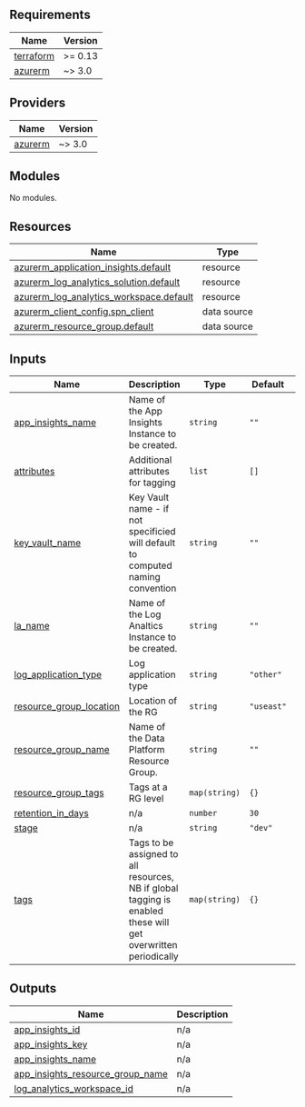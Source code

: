 ## Requirements

| Name | Version |
|------|---------|
| <a name="requirement_terraform"></a> [terraform](#requirement\_terraform) | >= 0.13 |
| <a name="requirement_azurerm"></a> [azurerm](#requirement\_azurerm) | ~> 3.0 |

## Providers

| Name | Version |
|------|---------|
| <a name="provider_azurerm"></a> [azurerm](#provider\_azurerm) | ~> 3.0 |

## Modules

No modules.

## Resources

| Name | Type |
|------|------|
| [azurerm_application_insights.default](https://registry.terraform.io/providers/hashicorp/azurerm/latest/docs/resources/application_insights) | resource |
| [azurerm_log_analytics_solution.default](https://registry.terraform.io/providers/hashicorp/azurerm/latest/docs/resources/log_analytics_solution) | resource |
| [azurerm_log_analytics_workspace.default](https://registry.terraform.io/providers/hashicorp/azurerm/latest/docs/resources/log_analytics_workspace) | resource |
| [azurerm_client_config.spn_client](https://registry.terraform.io/providers/hashicorp/azurerm/latest/docs/data-sources/client_config) | data source |
| [azurerm_resource_group.default](https://registry.terraform.io/providers/hashicorp/azurerm/latest/docs/data-sources/resource_group) | data source |

## Inputs

| Name | Description | Type | Default | Required |
|------|-------------|------|---------|:--------:|
| <a name="input_app_insights_name"></a> [app\_insights\_name](#input\_app\_insights\_name) | Name of the App Insights Instance to be created. | `string` | `""` | no |
| <a name="input_attributes"></a> [attributes](#input\_attributes) | Additional attributes for tagging | `list` | `[]` | no |
| <a name="input_key_vault_name"></a> [key\_vault\_name](#input\_key\_vault\_name) | Key Vault name - if not specificied will default to computed naming convention | `string` | `""` | no |
| <a name="input_la_name"></a> [la\_name](#input\_la\_name) | Name of the Log Analtics Instance to be created. | `string` | `""` | no |
| <a name="input_log_application_type"></a> [log\_application\_type](#input\_log\_application\_type) | Log application type | `string` | `"other"` | no |
| <a name="input_resource_group_location"></a> [resource\_group\_location](#input\_resource\_group\_location) | Location of the RG | `string` | `"useast"` | no |
| <a name="input_resource_group_name"></a> [resource\_group\_name](#input\_resource\_group\_name) | Name of the Data Platform Resource Group. | `string` | `""` | no |
| <a name="input_resource_group_tags"></a> [resource\_group\_tags](#input\_resource\_group\_tags) | Tags at a RG level | `map(string)` | `{}` | no |
| <a name="input_retention_in_days"></a> [retention\_in\_days](#input\_retention\_in\_days) | n/a | `number` | `30` | no |
| <a name="input_stage"></a> [stage](#input\_stage) | n/a | `string` | `"dev"` | no |
| <a name="input_tags"></a> [tags](#input\_tags) | Tags to be assigned to all resources, NB if global tagging is enabled these will get overwritten periodically | `map(string)` | `{}` | no |

## Outputs

| Name | Description |
|------|-------------|
| <a name="output_app_insights_id"></a> [app\_insights\_id](#output\_app\_insights\_id) | n/a |
| <a name="output_app_insights_key"></a> [app\_insights\_key](#output\_app\_insights\_key) | n/a |
| <a name="output_app_insights_name"></a> [app\_insights\_name](#output\_app\_insights\_name) | n/a |
| <a name="output_app_insights_resource_group_name"></a> [app\_insights\_resource\_group\_name](#output\_app\_insights\_resource\_group\_name) | n/a |
| <a name="output_log_analytics_workspace_id"></a> [log\_analytics\_workspace\_id](#output\_log\_analytics\_workspace\_id) | n/a |